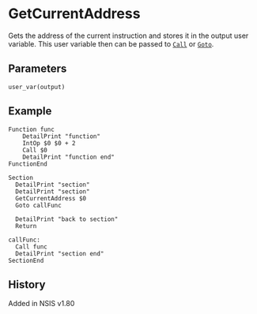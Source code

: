 # GetCurrentAddress

Gets the address of the current instruction and stores it in the output user variable. This user variable then can be passed to [`Call`][1] or [`Goto`][2].

## Parameters

    user_var(output)

## Example

    Function func
        DetailPrint "function"
        IntOp $0 $0 + 2
        Call $0
        DetailPrint "function end"
    FunctionEnd
     
    Section
      DetailPrint "section"
      DetailPrint "section"
      GetCurrentAddress $0
      Goto callFunc
     
      DetailPrint "back to section"
      Return
     
    callFunc:
      Call func
      DetailPrint "section end"
    SectionEnd

## History

Added in NSIS v1.80

[1]: Call.md
[2]: Goto.md